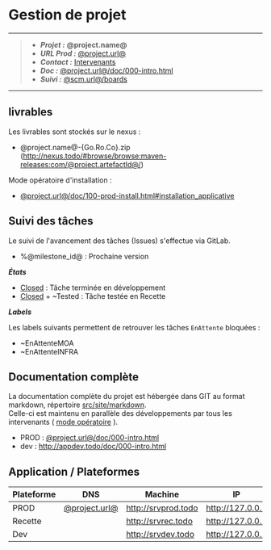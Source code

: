 # Gestion de projet

---

> - ***Projet :*** **@project.name@**
> - ***URL Prod :*** [@project.url@](@project.url@)
> - ***Contact :*** [Intervenants](080-intervenants.md)
> - ***Doc :*** [@project.url@/doc/000-intro.html](@project.url@/doc/000-intro.html)
> - ***Suivi :*** [@scm.url@/boards](@scm.url@/boards)

---

## livrables

Les livrables sont stockés sur le nexus :

- @project.name@-{Go.Ro.Co}.zip (http://nexus.todo/#browse/browse:maven-releases:com/@project.artefactId@/)

Mode opératoire d'installation :

- [@project.url@/doc/100-prod-install.html#installation_applicative](@project.url@/doc/100-prod-install.html#installation_applicative)

## Suivi des tâches

Le suivi de l'avancement des tâches (Issues) s'effectue via GitLab.

- %@milestone_id@ : Prochaine version

***États***

- [Closed](@scm.url@/issues?state=closed) : Tâche terminée en développement
- [Closed](@scm.url@/issues?state=closed&label_name[]=Tested) + ~Tested : Tâche testée en Recette

***Labels***

Les labels suivants permettent de retrouver les tâches `EnAttente` bloquées :

- ~EnAttenteMOA
- ~EnAttenteINFRA

## Documentation complète

La documentation complète du projet est hébergée dans GIT au format markdown, répertoire [src/site/markdown](@scm.url@/tree/feature/doc/src/site/markdown).  
Celle-ci est maintenu en parallèle des développements par tous les intervenants ( [mode opératoire](290-doc.md) ).

- PROD : [@project.url@/doc/000-intro.html](@project.url@/doc/000-intro.html)
- dev : <http://appdev.todo/doc/000-intro.html>

## Application / Plateformes

| Plateforme | DNS                            | Machine               | IP                      |
| ---------- | ------------------------------ | --------------------- | ----------------------- |
| PROD       | [@project.url@](@project.url@) | <http://srvprod.todo> | <http://127.0.0.1>      |
| Recette    |                                | <http://srvrec.todo>  | <http://127.0.0.1>      |
| Dev        |                                | <http://srvdev.todo>  | <http://127.0.0.1>      |
